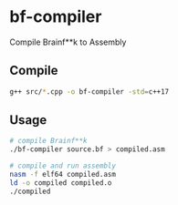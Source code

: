 # bf-compiler
Compile Brainf**k to Assembly

## Compile
```bash
g++ src/*.cpp -o bf-compiler -std=c++17
```

## Usage
```bash
# compile Brainf**k
./bf-compiler source.bf > compiled.asm

# compile and run assembly
nasm -f elf64 compiled.asm
ld -o compiled compiled.o
./compiled
```
